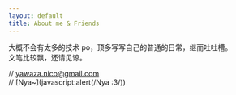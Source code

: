 ```yaml
---
layout: default
title: About me & Friends
---
```


大概不会有太多的技术 po，顶多写写自己的普通的日常，继而吐吐槽。  
文笔比较飘，还请见谅。  

// [yawaza.nico@gmail.com](mailto:yawaza.nico@gmail.com)  
// [Nya~](javascript:alert(/Nya :3/))  
